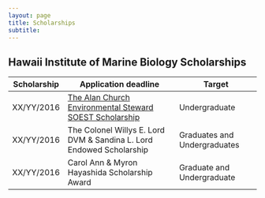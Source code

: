 ```yaml
---
layout: page
title: Scholarships
subtitle: 
---
```


Hawaii Institute of Marine Biology Scholarships
-------------------------------------


| Scholarship						         | Application deadline | Target |
| ---------- | -----------------------------------------------  | --------------------------------- |
| XX/YY/2016    | [The Alan Church Environmental Steward SOEST Scholarship](details/alan_church) | Undergraduate |
| XX/YY/2016   | The Colonel Willys E. Lord DVM & Sandina L. Lord Endowed Scholarship	 | Graduates and Undergraduates |
| XX/YY/2016 | Carol Ann & Myron Hayashida Scholarship Award | Graduate and Undergraduate 


